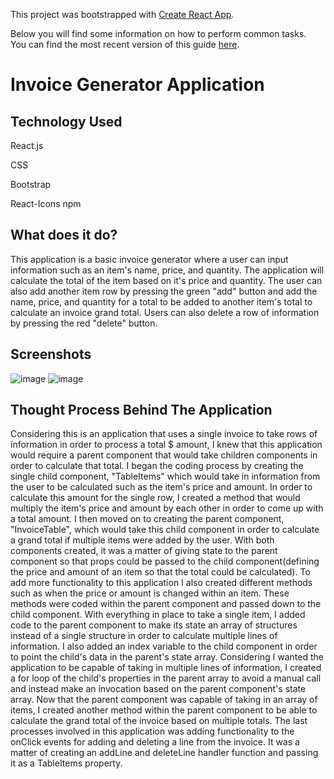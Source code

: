 This project was bootstrapped with [Create React App](https://github.com/facebookincubator/create-react-app).

Below you will find some information on how to perform common tasks.<br>
You can find the most recent version of this guide [here](https://github.com/facebookincubator/create-react-app/blob/master/packages/react-scripts/template/README.md).

# Invoice Generator Application

## Technology Used
React.js

CSS

Bootstrap

React-Icons npm

## What does it do?
This application is a basic invoice generator where a user can input information such as an item's name, price, and quantity.  The application will calculate the total of the item based on it's price and quantity.  The user can also add another item row by pressing the green "add" button and add the name, price, and quantity for a total to be added to another item's total to calculate an invoice grand total.  Users can also delete a row of information by pressing the red "delete" button.

## Screenshots

![image](https://user-images.githubusercontent.com/35150986/45240626-89bd4d00-b2a6-11e8-8441-590b48632fcf.png)
![image](https://user-images.githubusercontent.com/35150986/45240681-b83b2800-b2a6-11e8-97d3-27ff16999e99.png)

## Thought Process Behind The Application
Considering this is an application that uses a single invoice to take rows of information in order to process a total $ amount, I knew that this application would require a parent component that would take children components in order to calculate that total.  I began the coding process by creating the single child component, "TableItems" which would take in information from the user to be calculated such as the item's price and amount.  In order to calculate this amount for the single row, I created a method that would multiply the item's price and amount by each other in order to come up with a total amount.  I then moved on to creating the parent component, "InvoiceTable", which would take this child component in order to calculate a grand total if multiple items were added by the user.  With both components created, it was a matter of giving state to the parent component so that props could be passed to the child component(defining the price and amount of an item so that the total could be calculated).  To add more functionality to this application I also created different methods such as when the price or amount is changed within an item.  These methods were coded within the parent component and passed down to the child component.  With everything in place to take a single item, I added code to the parent component to make its state an array of structures instead of a single structure in order to calculate multiple lines of information.  I also added an index variable to the child component in order to point the child's data in the parent's state array.  Considering I wanted the application to be capable of taking in multiple lines of information, I created a for loop of the child's properties in the parent array to avoid a manual call and instead make an invocation based on the parent component's state array.  Now that the parent component was capable of taking in an array of items, I created another method within the parent component to be able to calculate the grand total of the invoice based on multiple totals.  The last processes involved in this application was adding functionality to the onClick events for adding and deleting a line from the invoice.  It was a matter of creating an addLine and deleteLine handler function and passing it as a TableItems property.